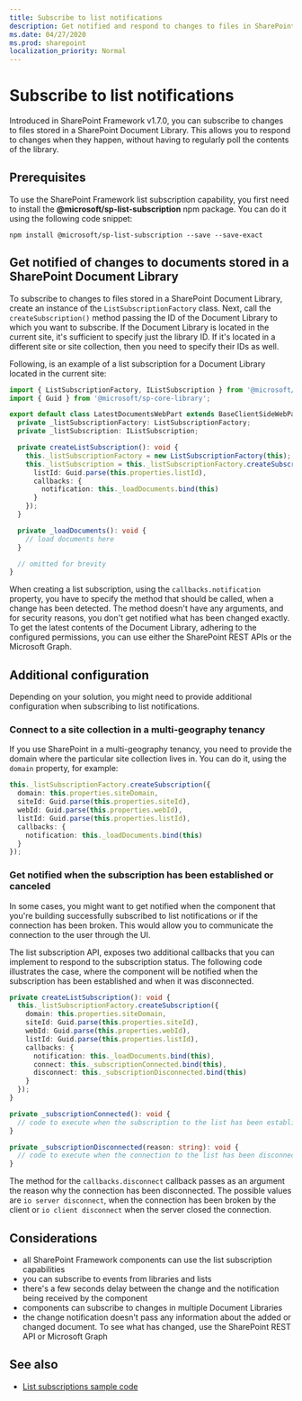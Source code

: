 ```yaml
---
title: Subscribe to list notifications
description: Get notified and respond to changes to files in SharePoint Document Libraries
ms.date: 04/27/2020
ms.prod: sharepoint
localization_priority: Normal
---
```


# Subscribe to list notifications

Introduced in SharePoint Framework v1.7.0, you can subscribe to changes to files stored in a SharePoint Document Library. This allows you to respond to changes when they happen, without having to regularly poll the contents of the library.

## Prerequisites

To use the SharePoint Framework list subscription capability, you first need to install the **@microsoft/sp-list-subscription** npm package. You can do it using the following code snippet:

```console
npm install @microsoft/sp-list-subscription --save --save-exact
```

## Get notified of changes to documents stored in a SharePoint Document Library

To subscribe to changes to files stored in a SharePoint Document Library, create an instance of the `ListSubscriptionFactory` class. Next, call the `createSubscription()` method passing the ID of the Document Library to which you want to subscribe. If the Document Library is located in the current site, it's sufficient to specify just the library ID. If it's located in a different site or site collection, then you need to specify their IDs as well.

Following, is an example of a list subscription for a Document Library located in the current site:

```typescript
import { ListSubscriptionFactory, IListSubscription } from '@microsoft/sp-list-subscription';
import { Guid } from '@microsoft/sp-core-library';

export default class LatestDocumentsWebPart extends BaseClientSideWebPart<ILatestDocumentsWebPartProps> {
  private _listSubscriptionFactory: ListSubscriptionFactory;
  private _listSubscription: IListSubscription;

  private createListSubscription(): void {
    this._listSubscriptionFactory = new ListSubscriptionFactory(this);
    this._listSubscription = this._listSubscriptionFactory.createSubscription({
      listId: Guid.parse(this.properties.listId),
      callbacks: {
        notification: this._loadDocuments.bind(this)
      }
    });
  }

  private _loadDocuments(): void {
    // load documents here
  }

  // omitted for brevity
}
```

When creating a list subscription, using the `callbacks.notification` property, you have to specify the method that should be called, when a change has been detected. The method doesn't have any arguments, and for security reasons, you don't get notified what has been changed exactly. To get the latest contents of the Document Library, adhering to the configured permissions, you can use either the SharePoint REST APIs or the Microsoft Graph.

## Additional configuration

Depending on your solution, you might need to provide additional configuration when subscribing to list notifications.

### Connect to a site collection in a multi-geography tenancy

If you use SharePoint in a multi-geography tenancy, you need to provide the domain where the particular site collection lives in. You can do it, using the `domain` property, for example:

```typescript
this._listSubscriptionFactory.createSubscription({
  domain: this.properties.siteDomain,
  siteId: Guid.parse(this.properties.siteId),
  webId: Guid.parse(this.properties.webId),
  listId: Guid.parse(this.properties.listId),
  callbacks: {
    notification: this._loadDocuments.bind(this)
  }
});
```

### Get notified when the subscription has been established or canceled

In some cases, you might want to get notified when the component that you're building successfully subscribed to list notifications or if the connection has been broken. This would allow you to communicate the connection to the user through the UI.

The list subscription API, exposes two additional callbacks that you can implement to respond to the subscription status. The following code illustrates the case, where the component will be notified when the subscription has been established and when it was disconnected.

```typescript
private createListSubscription(): void {
  this._listSubscriptionFactory.createSubscription({
    domain: this.properties.siteDomain,
    siteId: Guid.parse(this.properties.siteId),
    webId: Guid.parse(this.properties.webId),
    listId: Guid.parse(this.properties.listId),
    callbacks: {
      notification: this._loadDocuments.bind(this),
      connect: this._subscriptionConnected.bind(this),
      disconnect: this._subscriptionDisconnected.bind(this)
    }
  });
}

private _subscriptionConnected(): void {
  // code to execute when the subscription to the list has been established
}

private _subscriptionDisconnected(reason: string): void {
  // code to execute when the connection to the list has been disconnected
}
```

The method for the `callbacks.disconnect` callback passes as an argument the reason why the connection has been disconnected. The possible values are `io server disconnect`, when the connection has been broken by the client or `io client disconnect` when the server closed the connection.

## Considerations

- all SharePoint Framework components can use the list subscription capabilities
- you can subscribe to events from libraries and lists
- there's a few seconds delay between the change and the notification being received by the component
- components can subscribe to changes in multiple Document Libraries
- the change notification doesn't pass any information about the added or changed document. To see what has changed, use the SharePoint REST API or Microsoft Graph

## See also

- [List subscriptions sample code](https://github.com/SharePoint/sp-dev-fx-webparts/tree/master/samples/react-realtime-documents)
